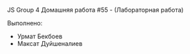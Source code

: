 JS Group 4
Домашняя работа #55 - (Лабораторная работа)

Выполнено:
- Урмат Бекбоев
- Максат Дуйшеналиев